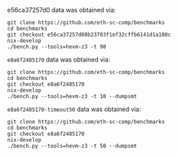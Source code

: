 e56ca37257d0 data was obtained via:

```
git clone https://github.com/eth-sc-comp/benchmarks
cd benchmarks
git checkout e56ca37257d08b23703f1ef32cffb6141d1a180c
nix-develop
./bench.py --tools=hevm-z3 -t 90
```

`e8a6f2485170` data was obtained via:

```
git clone https://github.com/eth-sc-comp/benchmarks
cd benchmarks
git checkout e8a6f2485170
nix-develop
./bench.py --tools=hevm-z3 -t 10 --dumpsmt
```


`e8a6f2485170-timeout50` data was obtained via:

```
git clone https://github.com/eth-sc-comp/benchmarks
cd benchmarks
git checkout e8a6f2485170
nix-develop
./bench.py --tools=hevm-z3 -t 50 --dumpsmt
```
